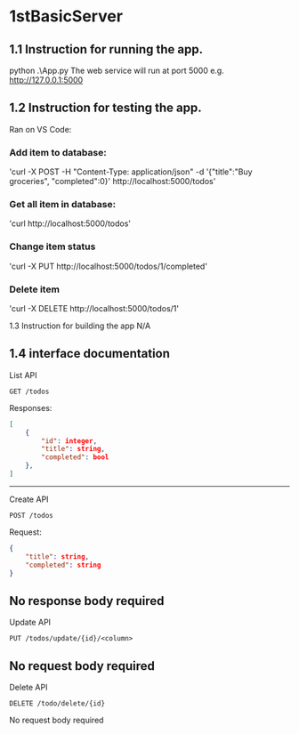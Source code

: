 # 1stBasicServer
## 1.1 Instruction for running the app.
python .\App.py
The web service will run at port 5000 e.g. http://127.0.0.1:5000

## 1.2 Instruction for testing the app.
Ran on VS Code:
### Add item to database:
'curl -X POST -H "Content-Type: application/json" -d '{\"title\":\"Buy groceries\", \"completed\":0}' http://localhost:5000/todos'

### Get all item in database:
'curl http://localhost:5000/todos'

### Change item status
'curl -X PUT http://localhost:5000/todos/1/completed'

### Delete item
'curl -X DELETE http://localhost:5000/todos/1'

1.3 Instruction for building the app
N/A

1.4 interface documentation
---
List API
```http
GET /todos
```
Responses:
```json
[
    {
        "id": integer,
        "title": string,
        "completed": bool
    },
]
```
---
Create API
```http
POST /todos
```
Request:
```json
{
    "title": string,
    "completed": string
}
```
No response body required
---
Update API
```http
PUT /todos/update/{id}/<column>
```
No request body required
---
Delete API
```http
DELETE /todo/delete/{id}
```
No request body required
